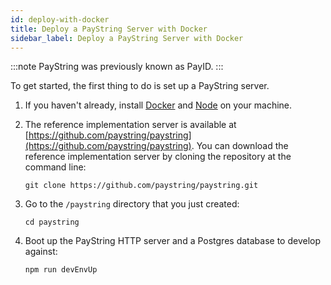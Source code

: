 ```yaml
---
id: deploy-with-docker
title: Deploy a PayString Server with Docker
sidebar_label: Deploy a PayString Server with Docker
---
```


:::note
PayString was previously known as PayID.
:::

To get started, the first thing to do is set up a PayString server.

1.  If you haven't already, install [Docker](https://docks.docker.com/get-docker/) and [Node](https://nodejs.org/en/) on your machine.

2.  The reference implementation server is available at [https://github.com/paystring/paystring](https://github.com/paystring/paystring). You can download the reference implementation server by cloning the repository at the command line:

        git clone https://github.com/paystring/paystring.git

3.  Go to the `/paystring` directory that you just created:

        cd paystring

4.  Boot up the PayString HTTP server and a Postgres database to develop against:

        npm run devEnvUp
